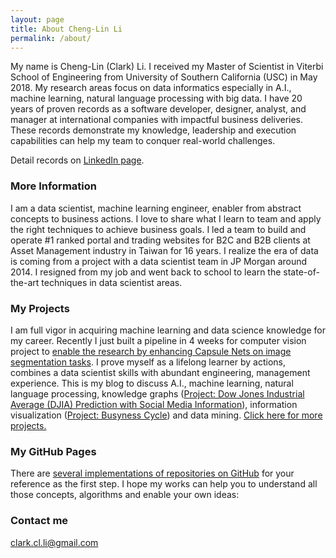 ```yaml
---
layout: page
title: About Cheng-Lin Li
permalink: /about/
---
```


My name is Cheng-Lin (Clark) Li. I received my Master of Scientist in Viterbi School of Engineering from University of Southern California (USC) in May 2018. My research areas focus on data informatics especially in A.I., machine learning, natural language processing with big data. I have 20 years of proven records as a software developer, designer, analyst, and manager at international companies with impactful business deliveries. These records demonstrate my knowledge, leadership and execution capabilities can help my team to conquer real-world challenges.

Detail records on [LinkedIn page](https://www.linkedin.com/in/chenglin-li/).

### More Information

I am a data scientist, machine learning engineer, enabler from abstract concepts to business actions. I love to share what I learn to team and apply the right techniques to achieve business goals. I led a team to build and operate #1 ranked portal and trading websites for B2C and B2B clients at Asset Management industry in Taiwan for 16 years. I realize the era of data is coming from a project with a data scientist team in JP Morgan around 2014. I resigned from my job and went back to school to learn the state-of-the-art techniques in data scientist areas.

### My Projects
I am full vigor in acquiring machine learning and data science knowledge for my career. Recently I just built a pipeline in 4 weeks for computer vision project to [enable the research by enhancing Capsule Nets on image segmentation tasks](https://github.com/Cheng-Lin-Li/SegCaps). I prove myself as a lifelong learner by actions, combines a data scientist skills with abundant engineering, management experience. This is my blog to discuss A.I., machine learning, natural language processing, knowledge graphs ([Project: Dow Jones Industrial Average (DJIA) Prediction with Social Media Information](https://github.com/Cheng-Lin-Li/Market-Trend-Prediction/blob/master/source/Dow%20Jones%20Industrial%20Average%20Prediction%20with%20Media%20Channel%20Info-with%20Social%20Info.ipynb)), information visualization ([Project: Busyness Cycle](https://cheng-lin-li.github.io/assets/InformationVisualization/BusinessCycle/dist/index.html)) and data mining. [Click here for more projects.](https://cheng-lin-li.github.io/project/)

### My GitHub Pages
There are [several implementations of repositories on GitHub](https://cheng-lin-li.github.io/github/) for your reference as the first step. I hope my works can help you to understand all those concepts, algorithms and enable your own ideas:

### Contact me

[clark.cl.li@gmail.com](mailto:clark.cl.li@gmail.com) 
